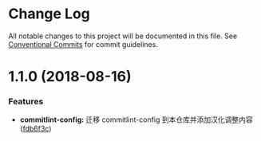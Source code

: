 # Change Log

All notable changes to this project will be documented in this file.
See [Conventional Commits](https://conventionalcommits.org) for commit guidelines.

<a name="1.1.0"></a>
# 1.1.0 (2018-08-16)


### Features

* **commitlint-config:** 迁移 commitlint-config 到本仓库并添加汉化调整内容 ([fdb6f3c](https://github.com/uedlinker/conventional-changelog/commit/fdb6f3c))
